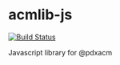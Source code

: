acmlib-js
=========

[![Build Status](https://travis-ci.org/pdxacm/acmlib-js.png?branch=master)](https://travis-ci.org/pdxacm/acmlib-js)

Javascript library for @pdxacm
